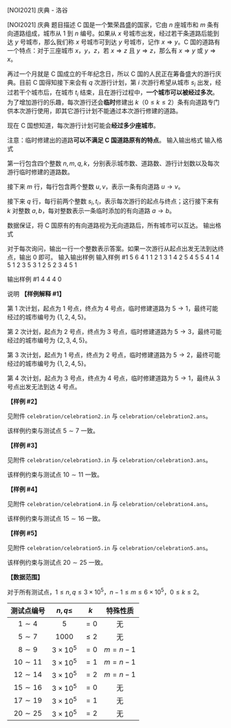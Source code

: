 



[NOI2021] 庆典 - 洛谷














[NOI2021] 庆典
题目描述
C 国是一个繁荣昌盛的国家，它由 $n$ 座城市和 $m$ 条有向道路组成，城市从 $1$ 到 $n$ 编号。如果从 $x$ 号城市出发，经过若干条道路后能到达 $y$ 号城市，那么我们称 $x$ 号城市可到达 $y$ 号城市，记作 $x\Rightarrow y$。C 国的道路有一个特点：对于三座城市 $x$，$y$，$z$，若 $x\Rightarrow z$ 且 $y\Rightarrow z$，那么有 $x\Rightarrow y$ 或 $y\Rightarrow x$。

再过一个月就是 C 国成立的千年纪念日，所以 C 国的人民正在筹备盛大的游行庆典。目前 C 国得知接下来会有 $q$ 次游行计划，第 $i$ 次游行希望从城市 $s_i$ 出发，经过若干个城市后，在城市 $t_i$ 结束，且在游行过程中，**一个城市可以被经过多次**。为了增加游行的乐趣，每次游行还会**临时**修建出 $k$（$0 \le k \le 2$）条有向道路专门供本次游行使用，即其它游行计划不能通过本次游行修建的道路。

现在 C 国想知道，每次游行计划可能会**经过多少座城市**。

注意：临时修建出的道路**可以不满足 C 国道路原有的特点**。
输入输出格式
输入格式

第一行包含四个整数 $n,m,q,k$，分别表示城市数、道路数、游行计划数以及每次游行临时修建的道路数。

接下来 $m$ 行，每行包含两个整数 $u,v$，表示一条有向道路 $u\rightarrow v$。

接下来 $q$ 行，每行前两个整数 $s_i,t_i$，表示每次游行的起点与终点；这行接下来有 $k$ 对整数 $a,b$，每对整数表示一条临时添加的有向道路 $a\rightarrow b$。

数据保证，将 C 国原有的有向道路视为无向道路后，所有城市可以互达。
输出格式

对于每次询问，输出一行一个整数表示答案。如果一次游行从起点出发无法到达终点，输出 $0$ 即可。
输入输出样例
输入样例 #1
5 6 4 1
1 2
1 3
1 4
2 5
4 5
5 4
1 4 5 1
2 3 5 3
1 2 5 2
3 4 5 1

输出样例 #1
4
4
4
0

说明
**【样例解释 #1】**

第 $1$ 次计划，起点为 $1$ 号点，终点为 $4$ 号点，临时修建道路为 $5\rightarrow1$，最终可能经过的城市编号为 $\{1,2,4,5\}$。

第 $2$ 次计划，起点为 $2$ 号点，终点为 $3$ 号点，临时修建道路为 $5\rightarrow3$，最终可能经过的城市编号为 $\{2,3,4,5\}$。

第 $3$ 次计划，起点为 $1$ 号点，终点为 $2$ 号点，临时修建道路为 $5\rightarrow2$，最终可能经过的城市编号为 $\{1,2,4,5\}$。

第 $4$ 次计划，起点为 $3$ 号点，终点为 $4$ 号点，临时修建道路为 $5\rightarrow1$，最终从 $3$ 号点出发无法到达 $4$ 号点。

**【样例 #2】**

见附件 `celebration/celebration2.in` 与 `celebration/celebration2.ans`。

该样例约束与测试点 $5 \sim 7$ 一致。

**【样例 #3】**

见附件 `celebration/celebration3.in` 与 `celebration/celebration3.ans`。

该样例约束与测试点 $10 \sim 11$ 一致。

**【样例 #4】**

见附件 `celebration/celebration4.in` 与 `celebration/celebration4.ans`。

该样例约束与测试点 $15 \sim 16$ 一致。

**【样例 #5】**

见附件 `celebration/celebration5.in` 与 `celebration/celebration5.ans`。

该样例约束与测试点 $20 \sim 25$ 一致。

**【数据范围】**

对于所有测试点，$1 \le n,q \le 3 \times {10}^5$，$n - 1 \le m \le 6 \times {10}^5$，$0 \le k \le 2$。

| 测试点编号 | $n, q \le$ | $k$ | 特殊性质 |
|:-:|:-:|:-:|:-:|
| $1 \sim 4$ | $5$ | $= 0$ | 无 |
| $5 \sim 7$ | $1000$ | $\le 2$ | 无 |
| $8 \sim 9$ | $3 \times {10}^5$ | $= 0$ | $m = n - 1$ |
| $10 \sim 11$ | $3 \times {10}^5$ | $= 1$ | $m = n - 1$ |
| $12 \sim 14$ | $3 \times {10}^5$ | $= 2$ | $m = n - 1$ |
| $15 \sim 16$ | $3 \times {10}^5$ | $= 0$ | 无 |
| $17 \sim 19$ | $3 \times {10}^5$ | $= 1$ | 无 |
| $20 \sim 25$ | $3 \times {10}^5$ | $= 2$ | 无 |






